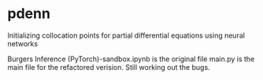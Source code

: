 # pdenn
Initializing collocation points for partial differential equations using neural networks

Burgers Inference (PyTorch)-sandbox.ipynb is the original file
main.py is the main file for the refactored verision. Still working out the bugs.
